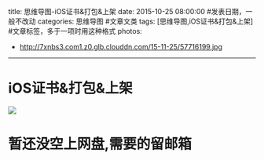title: 思维导图-iOS证书&打包&上架
date: 2015-10-25 08:00:00 #发表日期，一般不改动
categories: 思维导图 #文章文类
tags: [思维导图,iOS证书&打包&上架] #文章标签，多于一项时用这种格式
photos:
- http://7xnbs3.com1.z0.glb.clouddn.com/15-11-25/57716199.jpg

---
# iOS证书&打包&上架
![](http://7xnbs3.com1.z0.glb.clouddn.com/15-11-25/57716199.jpg)

# 暂还没空上网盘,需要的留邮箱
<!-- more -->